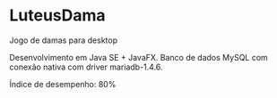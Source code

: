 # LuteusDama
Jogo de damas para desktop

Desenvolvimento em Java SE + JavaFX.
Banco de dados MySQL com conexão nativa com driver mariadb-1.4.6.

Índice de desempenho: 80%

